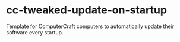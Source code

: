 # cc-tweaked-update-on-startup
Template for ComputerCraft computers to automatically update their software every startup.
